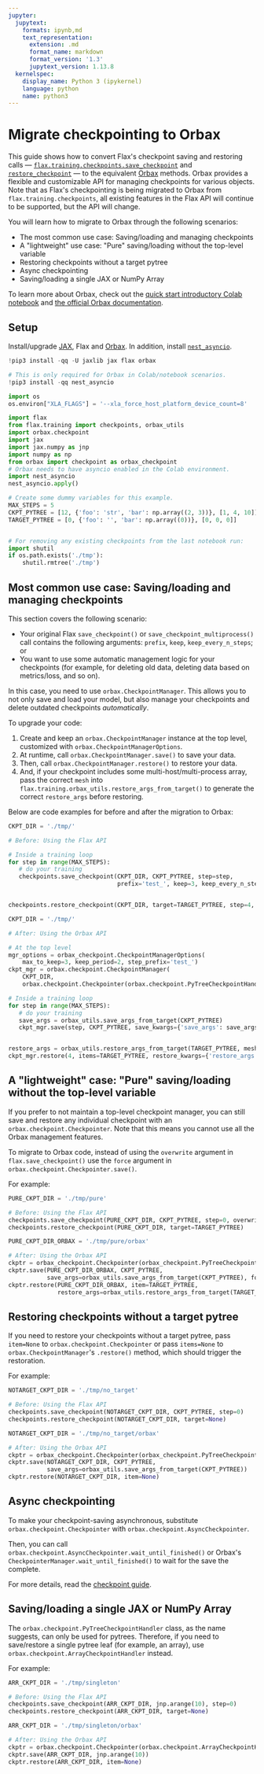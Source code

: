 ```yaml
---
jupyter:
  jupytext:
    formats: ipynb,md
    text_representation:
      extension: .md
      format_name: markdown
      format_version: '1.3'
      jupytext_version: 1.13.8
  kernelspec:
    display_name: Python 3 (ipykernel)
    language: python
    name: python3
---
```


# Migrate checkpointing to Orbax

This guide shows how to convert Flax's checkpoint saving and restoring calls — [`flax.training.checkpoints.save_checkpoint`](https://flax.readthedocs.io/en/latest/api_reference/flax.training.html#flax.training.checkpoints.save_checkpoint) and [`restore_checkpoint`](https://flax.readthedocs.io/en/latest/api_reference/flax.training.html#flax.training.checkpoints.restore_checkpoint) — to the equivalent [Orbax](https://github.com/google/orbax) methods. Orbax provides a flexible and customizable API for managing checkpoints for various objects. Note that as Flax's checkpointing is being migrated to Orbax from `flax.training.checkpoints`, all existing features in the Flax API will continue to be supported, but the API will change.

You will learn how to migrate to Orbax through the following scenarios:

* The most common use case: Saving/loading and managing checkpoints
* A "lightweight" use case: "Pure" saving/loading without the top-level variable
* Restoring checkpoints without a target pytree
* Async checkpointing
* Saving/loading a single JAX or NumPy Array

To learn more about Orbax, check out the [quick start introductory Colab notebook](http://colab.research.google.com/github/google/orbax/blob/main/orbax//checkpoint/orbax_checkpoint.ipynb) and [the official Orbax documentation](https://github.com/google/orbax/blob/main/docs/checkpoint.md).


## Setup

Install/upgrade [JAX](https://github.com/google/jax#installation), Flax and [Orbax](https://github.com/google/orbax). In addition, install [`nest_asyncio`](https://github.com/erdewit/nest_asyncio).

```python tags=["skip-execution"]
!pip3 install -qq -U jaxlib jax flax orbax

# This is only required for Orbax in Colab/notebook scenarios.
!pip3 install -qq nest_asyncio
```

```python
import os
os.environ["XLA_FLAGS"] = '--xla_force_host_platform_device_count=8'

import flax
from flax.training import checkpoints, orbax_utils
import orbax.checkpoint
import jax
import jax.numpy as jnp
import numpy as np
from orbax import checkpoint as orbax_checkpoint
# Orbax needs to have asyncio enabled in the Colab environment.
import nest_asyncio
nest_asyncio.apply()
```

```python
# Create some dummy variables for this example.
MAX_STEPS = 5
CKPT_PYTREE = [12, {'foo': 'str', 'bar': np.array((2, 3))}, [1, 4, 10]]
TARGET_PYTREE = [0, {'foo': '', 'bar': np.array((0))}, [0, 0, 0]]


# For removing any existing checkpoints from the last notebook run:
import shutil
if os.path.exists('./tmp'):
    shutil.rmtree('./tmp')
```

## Most common use case: Saving/loading and managing checkpoints

This section covers the following scenario:

*  Your original Flax `save_checkpoint()` or `save_checkpoint_multiprocess()` call contains the following arguments: `prefix`, `keep`, `keep_every_n_steps`; or
*  You want to use some automatic management logic for your checkpoints (for example, for deleting old data, deleting data based on metrics/loss, and so on).

In this case, you need to use `orbax.CheckpointManager`. This allows you to not only save and load your model, but also manage your checkpoints and delete outdated checkpoints *automatically*.

To upgrade your code:

1. Create and keep an `orbax.CheckpointManager` instance at the top level, customized with `orbax.CheckpointManagerOptions`.
2. At runtime, call `orbax.CheckpointManager.save()` to save your data.
3. Then, call `orbax.CheckpointManager.restore()` to restore your data.
4. And, if your checkpoint includes some multi-host/multi-process array, pass the correct `mesh` into `flax.training.orbax_utils.restore_args_from_target()` to generate the correct `restore_args` before restoring.

Below are code examples for before and after the migration to Orbax:

```python
CKPT_DIR = './tmp/'

# Before: Using the Flax API

# Inside a training loop
for step in range(MAX_STEPS):
   # do your training
   checkpoints.save_checkpoint(CKPT_DIR, CKPT_PYTREE, step=step,
                               prefix='test_', keep=3, keep_every_n_steps=2)


checkpoints.restore_checkpoint(CKPT_DIR, target=TARGET_PYTREE, step=4, prefix='test_')
```

```python
CKPT_DIR = './tmp/'

# After: Using the Orbax API

# At the top level
mgr_options = orbax_checkpoint.CheckpointManagerOptions(
    max_to_keep=3, keep_period=2, step_prefix='test_')
ckpt_mgr = orbax.checkpoint.CheckpointManager(
    CKPT_DIR,
    orbax.checkpoint.Checkpointer(orbax.checkpoint.PyTreeCheckpointHandler()), mgr_options)

# Inside a training loop
for step in range(MAX_STEPS):
   # do your training
   save_args = orbax_utils.save_args_from_target(CKPT_PYTREE)
   ckpt_mgr.save(step, CKPT_PYTREE, save_kwargs={'save_args': save_args})


restore_args = orbax_utils.restore_args_from_target(TARGET_PYTREE, mesh=None)
ckpt_mgr.restore(4, items=TARGET_PYTREE, restore_kwargs={'restore_args': restore_args})
```

## A "lightweight" case: "Pure" saving/loading without the top-level variable

If you prefer to not maintain a top-level checkpoint manager, you can still save and restore any individual checkpoint with an `orbax.checkpoint.Checkpointer`. Note that this means you cannot use all the Orbax management features.

To migrate to Orbax code, instead of using the `overwrite` argument in `flax.save_checkpoint()` use the `force` argument in `orbax.checkpoint.Checkpointer.save()`.

For example:

```python
PURE_CKPT_DIR = './tmp/pure'

# Before: Using the Flax API
checkpoints.save_checkpoint(PURE_CKPT_DIR, CKPT_PYTREE, step=0, overwrite=True)
checkpoints.restore_checkpoint(PURE_CKPT_DIR, target=TARGET_PYTREE)
```

```python
PURE_CKPT_DIR_ORBAX = './tmp/pure/orbax'

# After: Using the Orbax API
ckptr = orbax_checkpoint.Checkpointer(orbax_checkpoint.PyTreeCheckpointHandler())  # A stateless object, can be created on the fly.
ckptr.save(PURE_CKPT_DIR_ORBAX, CKPT_PYTREE,
           save_args=orbax_utils.save_args_from_target(CKPT_PYTREE), force=True)
ckptr.restore(PURE_CKPT_DIR_ORBAX, item=TARGET_PYTREE,
              restore_args=orbax_utils.restore_args_from_target(TARGET_PYTREE, mesh=None))
```

## Restoring checkpoints without a target pytree

If you need to restore your checkpoints without a target pytree, pass `item=None` to `orbax.checkpoint.Checkpointer` or pass `items=None` to `orbax.CheckpointManager`'s `.restore()` method, which should trigger the restoration.

For example:

```python
NOTARGET_CKPT_DIR = './tmp/no_target'

# Before: Using the Flax API
checkpoints.save_checkpoint(NOTARGET_CKPT_DIR, CKPT_PYTREE, step=0)
checkpoints.restore_checkpoint(NOTARGET_CKPT_DIR, target=None)
```

```python
NOTARGET_CKPT_DIR = './tmp/no_target/orbax'

# After: Using the Orbax API
ckptr = orbax_checkpoint.Checkpointer(orbax_checkpoint.PyTreeCheckpointHandler())
ckptr.save(NOTARGET_CKPT_DIR, CKPT_PYTREE,
           save_args=orbax_utils.save_args_from_target(CKPT_PYTREE))
ckptr.restore(NOTARGET_CKPT_DIR, item=None)
```

## Async checkpointing

To make your checkpoint-saving asynchronous, substitute `orbax.checkpoint.Checkpointer` with `orbax.checkpoint.AsyncCheckpointer`.

Then, you can call `orbax.checkpoint.AsyncCheckpointer.wait_until_finished()` or Orbax's `CheckpointerManager.wait_until_finished()` to wait for the save the complete.

For more details, read the [checkpoint guide](https://flax.readthedocs.io/en/latest/guides/use_checkpointing.html#asynchronized-checkpointing).

## Saving/loading a single JAX or NumPy Array

The `orbax.checkpoint.PyTreeCheckpointHandler` class, as the name suggests, can only be used for pytrees. Therefore, if you need to save/restore a single pytree leaf (for example, an array), use `orbax.checkpoint.ArrayCheckpointHandler` instead.

For example:

```python
ARR_CKPT_DIR = './tmp/singleton'

# Before: Using the Flax API
checkpoints.save_checkpoint(ARR_CKPT_DIR, jnp.arange(10), step=0)
checkpoints.restore_checkpoint(ARR_CKPT_DIR, target=None)
```

```python
ARR_CKPT_DIR = './tmp/singleton/orbax'

# After: Using the Orbax API
ckptr = orbax.checkpoint.Checkpointer(orbax.checkpoint.ArrayCheckpointHandler())  # stateless object, can be created on-fly
ckptr.save(ARR_CKPT_DIR, jnp.arange(10))
ckptr.restore(ARR_CKPT_DIR, item=None)
```
